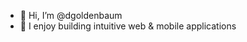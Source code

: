- 👋 Hi, I’m @dgoldenbaum
- 👀 I enjoy building intuitive web & mobile applications

<!---
dgoldenbaum/dgoldenbaum is a ✨ special ✨ repository because its `README.md` (this file) appears on your GitHub profile.
You can click the Preview link to take a look at your changes.
--->
